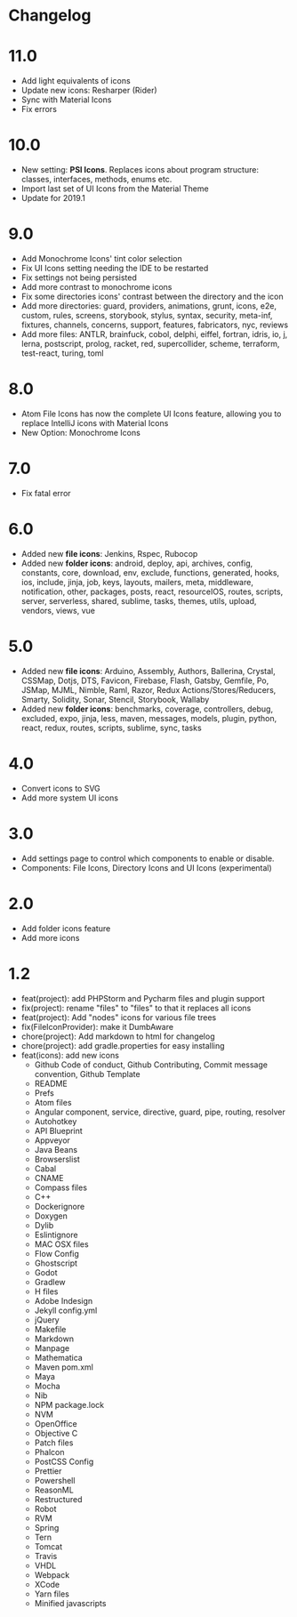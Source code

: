 # Changelog

# 11.0 #
* Add light equivalents of icons
* Update new icons: Resharper (Rider)
* Sync with Material Icons
* Fix errors

# 10.0
- New setting: **PSI Icons**. Replaces icons about program structure: classes, interfaces, methods, enums etc.
- Import last set of UI Icons from the Material Theme
- Update for 2019.1

# 9.0
- Add Monochrome Icons' tint color selection
- Fix UI Icons setting needing the IDE to be restarted
- Fix settings not being persisted
- Add more contrast to monochrome icons
- Fix some directories icons' contrast between the directory and the icon
- Add more directories: guard, providers, animations, grunt, icons, e2e, custom, rules, screens, storybook, stylus, syntax, security, meta-inf, fixtures, channels, concerns, support, features, fabricators, nyc, reviews
- Add more files: ANTLR, brainfuck, cobol, delphi, eiffel, fortran, idris, io, j, lerna, postscript, prolog, racket, red, supercollider, scheme, terraform, test-react, turing, toml

# 8.0
- Atom File Icons has now the complete UI Icons feature, allowing you to replace IntelliJ icons with Material Icons
- New Option: Monochrome Icons

# 7.0
- Fix fatal error

# 6.0
- Added new **file icons**: Jenkins, Rspec, Rubocop
- Added new **folder icons**: android, deploy, api, archives, config, constants, core, download, env, exclude, functions, generated, hooks, ios, include, jinja, job, keys, layouts, mailers, meta, middleware, notification, other, packages, posts, react, resourceIOS, routes, scripts, server, serverless, shared, sublime, tasks, themes, utils, upload, vendors, views, vue

# 5.0
- Added new **file icons**: Arduino, Assembly, Authors, Ballerina, Crystal, CSSMap, Dotjs, DTS, Favicon, Firebase, Flash, Gatsby, Gemfile, Po, JSMap, MJML, Nimble, Raml, Razor, Redux Actions/Stores/Reducers, Smarty, Solidity, Sonar, Stencil, Storybook, Wallaby
- Added new **folder icons**: benchmarks, coverage, controllers, debug, excluded, expo, jinja, less, maven, messages, models, plugin, python, react, redux, routes, scripts, sublime, sync, tasks

# 4.0
- Convert icons to SVG
- Add more system UI icons

# 3.0
- Add settings page to control which components to enable or disable.
- Components: File Icons, Directory Icons and UI Icons (experimental)

# 2.0
- Add folder icons feature
- Add more icons

# 1.2
- feat(project): add PHPStorm and Pycharm files and plugin support
- fix(project): rename "files" to "files" to that it replaces all icons
- feat(project): Add "nodes" icons for various file trees
- fix(FileIconProvider): make it DumbAware
- chore(project): Add markdown to html for changelog
- chore(project): add gradle.properties for easy installing
- feat(icons): add new icons
  - Github Code of conduct, Github Contributing, Commit message convention, Github Template
  - README
  - Prefs
  - Atom files
  - Angular component, service, directive, guard, pipe, routing, resolver
  - Autohotkey
  - API Blueprint
  - Appveyor
  - Java Beans
  - Browserslist
  - Cabal
  - CNAME
  - Compass files
  - C++
  - Dockerignore
  - Doxygen
  - Dylib
  - Eslintignore
  - MAC OSX files
  - Flow Config
  - Ghostscript
  - Godot
  - Gradlew
  - H files
  - Adobe Indesign
  - Jekyll config.yml
  - jQuery
  - Makefile
  - Markdown
  - Manpage
  - Mathematica
  - Maven pom.xml
  - Maya
  - Mocha
  - Nib
  - NPM package.lock
  - NVM
  - OpenOffice
  - Objective C
  - Patch files
  - Phalcon
  - PostCSS Config
  - Prettier
  - Powershell
  - ReasonML
  - Restructured
  - Robot
  - RVM
  - Spring
  - Tern
  - Tomcat
  - Travis
  - VHDL
  - Webpack
  - XCode
  - Yarn files
  - Minified javascripts
